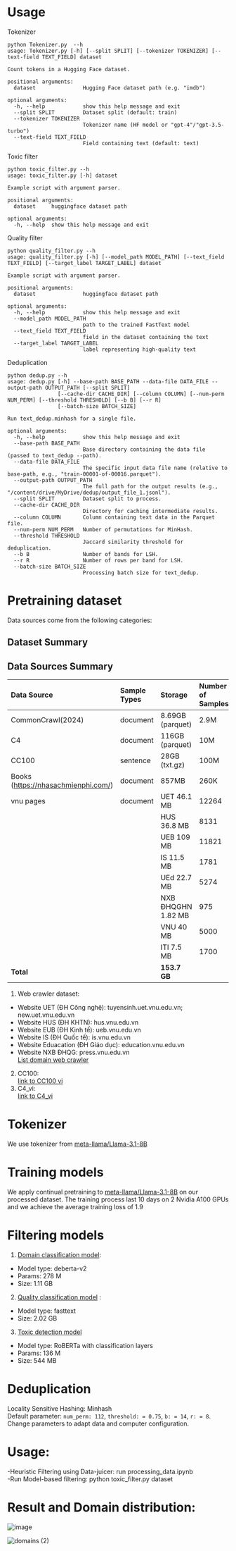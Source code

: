 # Usage
Tokenizer
```shell
python Tokenizer.py  --h
usage: Tokenizer.py [-h] [--split SPLIT] [--tokenizer TOKENIZER] [--text-field TEXT_FIELD] dataset

Count tokens in a Hugging Face dataset.

positional arguments:
  dataset               Hugging Face dataset path (e.g. "imdb")

optional arguments:
  -h, --help            show this help message and exit
  --split SPLIT         Dataset split (default: train)
  --tokenizer TOKENIZER
                        Tokenizer name (HF model or "gpt-4"/"gpt-3.5-turbo")
  --text-field TEXT_FIELD
                        Field containing text (default: text)
```
Toxic filter
```shell
python toxic_filter.py --h
usage: toxic_filter.py [-h] dataset

Example script with argument parser.

positional arguments:
  dataset     huggingface dataset path

optional arguments:
  -h, --help  show this help message and exit
```
Quality filter
```shell
python quality_filter.py --h
usage: quality_filter.py [-h] [--model_path MODEL_PATH] [--text_field TEXT_FIELD] [--target_label TARGET_LABEL] dataset

Example script with argument parser.

positional arguments:
  dataset               huggingface dataset path

optional arguments:
  -h, --help            show this help message and exit
  --model_path MODEL_PATH
                        path to the trained FastText model
  --text_field TEXT_FIELD
                        field in the dataset containing the text
  --target_label TARGET_LABEL
                        label representing high-quality text
```
Deduplication
```shell
python dedup.py --h
usage: dedup.py [-h] --base-path BASE_PATH --data-file DATA_FILE --output-path OUTPUT_PATH [--split SPLIT]
                [--cache-dir CACHE_DIR] [--column COLUMN] [--num-perm NUM_PERM] [--threshold THRESHOLD] [--b B] [--r R]
                [--batch-size BATCH_SIZE]

Run text_dedup.minhash for a single file.

optional arguments:
  -h, --help            show this help message and exit
  --base-path BASE_PATH
                        Base directory containing the data file (passed to text_dedup --path).
  --data-file DATA_FILE
                        The specific input data file name (relative to base-path, e.g., "train-00001-of-00016.parquet").
  --output-path OUTPUT_PATH
                        The full path for the output results (e.g., "/content/drive/MyDrive/dedup/output_file_1.jsonl").
  --split SPLIT         Dataset split to process.
  --cache-dir CACHE_DIR
                        Directory for caching intermediate results.
  --column COLUMN       Column containing text data in the Parquet file.
  --num-perm NUM_PERM   Number of permutations for MinHash.
  --threshold THRESHOLD
                        Jaccard similarity threshold for deduplication.
  --b B                 Number of bands for LSH.
  --r R                 Number of rows per band for LSH.
  --batch-size BATCH_SIZE
                        Processing batch size for text_dedup.
```
# Pretraining dataset
Data sources come from the following categories:
## Dataset Summary

## Data Sources Summary

| Data Source                      | Sample Types | Storage          | Number of Samples | Tokens        |
| :------------------------------- | :----------- | :--------------- | :---------------- | :------------ |
| CommonCrawl(2024)                | document     | 8.69GB (parquet) | 2.9M              | 3.5 billion   |
| C4                               | document     | 116GB (parquet)  | 10M               | 11 billion    |
| CC100                            | sentence     | 28GB (txt.gz)    | 100M              | not yet       |
| Books (https://nhasachmienphi.com/) | document     | 857MB            | 260K              | 380 million   |
| vnu pages                        | document     | UET 46.1 MB      | 12264             | 10 million    |
|                                  |              | HUS 36.8 MB      | 8131              |               |
|                                  |              | UEB 109 MB       | 11821             |               |
|                                  |              | IS 11.5 MB       | 1781              |               |
|                                  |              | UEd 22.7 MB      | 5274              |               |
|                                  |              | NXB ĐHQGHN 1.82 MB | 975             |               |
|                                  |              | VNU 40 MB        | 5000              |               |
|                                  |              | ITI 7.5 MB       | 1700              |               |
| **Total** |              | **153.7 GB** |                   | **14.8 billion** |
1. Web crawler dataset:  
- Website UET (ĐH Công nghệ): tuyensinh.uet.vnu.edu.vn; new.uet.vnu.edu.vn
- Website HUS (ĐH KHTN): hus.vnu.edu.vn
- Website EUB (ĐH Kinh tế): ueb.vnu.edu.vn
- Website IS (ĐH Quốc tế): is.vnu.edu.vn
- Website Eduacation (ĐH Giáo dục): education.vnu.edu.vn
- Website NXB ĐHQG: press.vnu.edu.vn   
[List domain web crawler](https://docs.google.com/spreadsheets/d/1zbkltkSPRm6f48Lb1Jo3Njq1-LrSd8H6/edit?gid=409337688#gid=409337688)  
2. CC100:  
[link to CC100 vi](https://huggingface.co/datasets/statmt/cc100)  
3. C4_vi:  
  [link to C4_vi](https://huggingface.co/datasets/allenai/c4)
# Tokenizer  
We use tokenizer from [meta-llama/Llama-3.1-8B](https://huggingface.co/meta-llama/Llama-3.1-8B)  
# Training models  
We apply continual pretraining to [meta-llama/Llama-3.1-8B](https://huggingface.co/meta-llama/Llama-3.1-8B) on our processed dataset. The training process last 10 days on 2 Nvidia A100 GPUs and we achieve the average training loss of 1.9
# Filtering models  
1. [Domain classification model](https://huggingface.co/nvidia/multilingual-domain-classifier):  
- Model type: deberta-v2
- Params: 278 M
- Size: 1.11 GB
2. [Quality classification model](https://huggingface.co/zerostratos/quality_classification) :
- Model type: fasttext
- Size: 2.02 GB
3. [Toxic detection model](https://huggingface.co/zerostratos/lstm)
- Model type: RoBERTa with classification layers
- Params: 136 M
- Size: 544 MB
# Deduplication
Locality Sensitive Hashing: Minhash  
Default parameter: ```num_perm: 112```,
    ```threshold: = 0.75```,
    ```b: = 14```,
    ```r: = 8```. Change parameters to adapt data and computer configuration.
# Usage:  
-Heuristic Filtering using Data-juicer: run processing_data.ipynb  
-Run Model-based filtering: python toxic_filter.py dataset     
# Result and Domain distribution:  
![image](https://github.com/user-attachments/assets/59ccdc70-5f0d-473b-b070-72939a7b6251)

![domains (2)](https://github.com/user-attachments/assets/f9ea0ec0-8b25-4577-939c-6ad1e02b8108)

